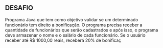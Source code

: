 ## DESAFIO

Programa Java que tem como objetivo validar se um determinado funcionário tem direito a bonificação. O programa precisa receber a quantidade de funcionários que serão cadastrados e após isso, o programa deve armazenar o nome e o salário de cada funcionário. Se o usuário receber até R$ 1000,00 reais, receberá 20% de bonificaç